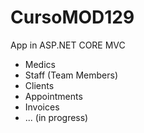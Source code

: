 # CursoMOD129
App in ASP.NET CORE MVC 
- Medics
- Staff (Team Members)
- Clients
- Appointments
- Invoices
- ... (in progress)
